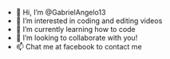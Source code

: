 - 👋 Hi, I’m @GabrielAngelo13
- 👀 I’m interested in coding and editing videos
- 🌱 I’m currently learning how to code
- 💞️ I’m looking to collaborate with you!
- 📫 Chat me at facebook to contact me

<!---
GabrielAngelo13/GabrielAngelo13 is a ✨ special ✨ repository because its `README.md` (this file) appears on your GitHub profile.
You can click the Preview link to take a look at your changes.
--->
